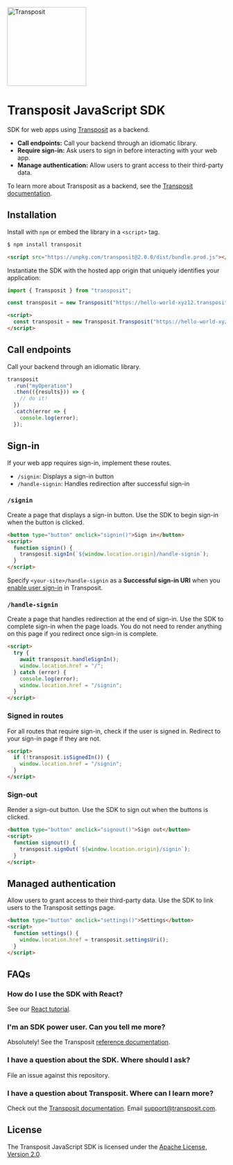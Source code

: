 <img src="https://www.transposit.com/img/transposit-logo-black.png" width="182px" alt="Transposit"/>

# Transposit JavaScript SDK

SDK for web apps using [Transposit](https://www.transposit.com) as a backend.

* **Call endpoints:** Call your backend through an idiomatic library.
* **Require sign-in:** Ask users to sign in before interacting with your web app.
* **Manage authentication:** Allow users to grant access to their third-party data.

To learn more about Transposit as a backend, see the [Transposit documentation](https://docs.transposit.com).

## Installation

Install with `npm` or embed the library in a `<script>` tag.

```bash
$ npm install transposit
```

```html
<script src="https://unpkg.com/transposit@2.0.0/dist/bundle.prod.js"></script>
```

Instantiate the SDK with the hosted app origin that uniquely identifies your application:

```javascript
import { Transposit } from "transposit";

const transposit = new Transposit("https://hello-world-xyz12.transposit.io");
```

```html
<script>
  const transposit = new Transposit.Transposit("https://hello-world-xyz12.transposit.io");
</script>
```

## Call endpoints

Call your backend through an idiomatic library.

```javascript
transposit
  .run("myOperation")
  .then(({results})) => {
    // do it!
  })
  .catch(error => {
    console.log(error);
  });
```

## Sign-in

If your web app requires sign-in, implement these routes.

* `/signin`: Displays a sign-in button
* `/handle-signin`: Handles redirection after successful sign-in

### `/signin`

Create a page that displays a sign-in button. Use the SDK to begin sign-in when the button is clicked.

```html
<button type="button" onclick="signin()">Sign in</button>
<script>
  function signin() {
    transposit.signIn(`${window.location.origin}/handle-signin`);
  }
</script>
```

Specify `<your-site>/handle-signin` as a **Successful sign-in URI** when you [enable user sign-in](https://docs.transposit.com/building/js-sdk) in Transposit.

### `/handle-signin`

Create a page that handles redirection at the end of sign-in. Use the SDK to complete sign-in when the page loads. You do not need to render anything on this page if you redirect once sign-in is complete.

```html
<script>
  try {
    await transposit.handleSignIn();
    window.location.href = "/";
  } catch (error) {
    console.log(error);
    window.location.href = "/signin";
  }
</script>
```

### Signed in routes

For all routes that require sign-in, check if the user is signed in. Redirect to your sign-in page if they are not.

```html
<script>
  if (!transposit.isSignedIn()) {
    window.location.href = "/signin";
  }
</script>
```

### Sign-out

Render a sign-out button. Use the SDK to sign out when the buttons is clicked.

```html
<button type="button" onclick="signout()">Sign out</button>
<script>
  function signout() {
    transposit.signOut(`${window.location.origin}/signin`);
  }
</script>
```

## Managed authentication

Allow users to grant access to their third-party data. Use the SDK to link users to the Transposit settings page.

```html
<button type="button" onclick="settings()">Settings</button>
<script>
  function settings() {
    window.location.href = transposit.settingsUri();
  }
</script>
```

## FAQs

### How do I use the SDK with React?

See our [React tutorial](docs/react-tutorial.md).

### I'm an SDK power user. Can you tell me more?

Absolutely! See the Transposit [reference documentation](docs/reference.md).

### I have a question about the SDK. Where should I ask?

File an issue against this repository.

### I have a question about Transposit. Where can I learn more?

Check out the [Transposit documentation](https://docs.transposit.com). Email [support@transposit.com](mailto:support@transposit.com).

## License

The Transposit JavaScript SDK is licensed under the [Apache License, Version 2.0](https://www.apache.org/licenses/LICENSE-2.0).
